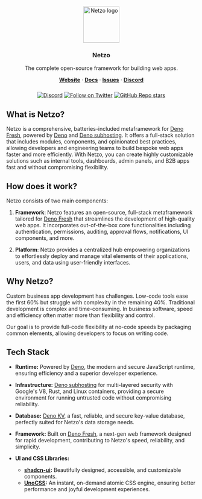 <div align="center" style="padding-top: 12px;">
  <a href="https://netzo.io" target="_blank">
    <img style="background: transparent; height: 96px;" src="https://netzo.io/logos/netzo-symbol-light.svg" alt="Netzo logo" />
  </a>
</div>

<h3 align="center">Netzo</h3>

<p align="center">
  The complete open-source framework for building web apps.
</p>

<p align="center">
  <a href="https://netzo.io"><strong>Website</strong></a> ·
  <a href="https://netzo.io/docs"><strong>Docs</strong></a> ·
  <a href="https://github.com/netzo/netzo/issues"><strong>Issues</strong></a> ·
  <a href="https://discord.gg/tbDUpRQCTk"><strong>Discord</strong></a>
</p>

<div align="center" style="margin-top: 24px;">

[![Discord](https://discord.com/api/guilds/1069584352415068251/widget.png)](https://discord.gg/tbDUpRQCTk)
[![Follow on Twitter](https://img.shields.io/twitter/follow/netzoio.svg?label=follow+netzoio)](https://twitter.com/netzoio)
[![GitHub Repo stars](https://img.shields.io/github/stars/netzo/netzo?style=social)](https://github.com/netzo/netzo.io)

</div>

## What is Netzo?

Netzo is a comprehensive, batteries-included metaframework for [Deno Fresh](https://fresh.deno.dev/), powered by [Deno](https://deno.com) and [Deno subhosting](https://deno.com/subhosting). It offers a full-stack solution that includes modules, components, and opinionated best practices, allowing developers and engineering teams to build bespoke web apps faster and more efficiently. With Netzo, you can create highly customizable solutions such as internal tools, dashboards, admin panels, and B2B apps fast and without compromising flexibility.

## How does it work?

Netzo consists of two main components:

1. **Framework**: Netzo features an open-source, full-stack metaframework tailored for [Deno Fresh](https://fresh.deno.dev/) that streamlines the development of high-quality web apps. It incorporates out-of-the-box core functionalities including authentication, permissions, auditing, approval flows, notifications, UI components, and more.

2. **Platform**: Netzo provides a centralized hub empowering organizations to effortlessly deploy and manage vital elements of their applications, users, and data using user-friendly interfaces.

## Why Netzo?

Custom business app development has challenges. Low-code tools ease the first 60% but struggle with complexity in the remaining 40%. Traditional development is complex and time-consuming. In business software, speed and efficiency often matter more than flexibility and control. 

Our goal is to provide full-code flexibility at no-code speeds by packaging common elements, allowing developers to focus on writing code.

## Tech Stack

- **Runtime:** Powered by [Deno](https://deno.com), the modern and secure JavaScript runtime, ensuring efficiency and a superior developer experience.
  
- **Infrastructure:** [Deno subhosting](https://deno.com/subhosting) for multi-layered security with Google's V8, Rust, and Linux containers, providing a secure environment for running untrusted code without compromising reliability.

- **Database:** [Deno KV](https://deno.com/kv), a fast, reliable, and secure key-value database, perfectly suited for Netzo's data storage needs.

- **Framework:** Built on [Deno Fresh](https://fresh.deno.dev/), a next-gen web framework designed for rapid development, contributing to Netzo's speed, reliability, and simplicity.

- **UI and CSS Libraries:**
  - **[shadcn-ui](https://ui.shadcn.com/):** Beautifully designed, accessible, and customizable components.
  - **[UnoCSS](https://unocss.dev/):** An instant, on-demand atomic CSS engine, ensuring better performance and joyful development experiences.

 
